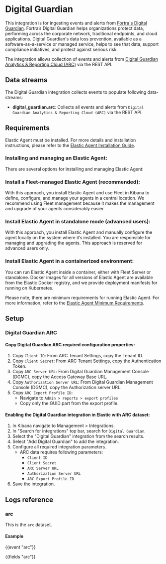 # Digital Guardian

This integration is for ingesting events and alerts from [Fortra's Digital Guardian](https://www.digitalguardian.com/). Fortra’s Digital Guardian helps organizations protect data, performing across the corporate network, traditional endpoints, and cloud applications. Digital Guardian's data loss prevention, available as a software-as-a-service or managed service, helps to see that data, support compliance initiatives, and protect against serious risk. 

The integration allows collection of events and alerts from [Digital Guardian Analytics & Reporting Cloud (ARC)](https://www.digitalguardian.com/blog/new-dawn-dlp-digital-guardian-releases-its-analytics-reporting-cloud-arc) via the REST API.

## Data streams

The Digital Guardian integration collects events to populate following data-streams:

- **digital_guardian.arc**: Collects all events and alerts from `Digital Guardian Analytics & Reporting Cloud (ARC)` via the REST API.

## Requirements

Elastic Agent must be installed. For more details and installation instructions, please refer to the [Elastic Agent Installation Guide](https://www.elastic.co/guide/en/fleet/current/elastic-agent-installation.html).

### Installing and managing an Elastic Agent:

There are several options for installing and managing Elastic Agent:

### Install a Fleet-managed Elastic Agent (recommended):

With this approach, you install Elastic Agent and use Fleet in Kibana to define, configure, and manage your agents in a central location. We recommend using Fleet management because it makes the management and upgrade of your agents considerably easier.

### Install Elastic Agent in standalone mode (advanced users):

With this approach, you install Elastic Agent and manually configure the agent locally on the system where it’s installed. You are responsible for managing and upgrading the agents. This approach is reserved for advanced users only.

### Install Elastic Agent in a containerized environment:

You can run Elastic Agent inside a container, either with Fleet Server or standalone. Docker images for all versions of Elastic Agent are available from the Elastic Docker registry, and we provide deployment manifests for running on Kubernetes.

Please note, there are minimum requirements for running Elastic Agent. For more information, refer to the  [Elastic Agent Minimum Requirements](https://www.elastic.co/guide/en/fleet/current/elastic-agent-installation.html#elastic-agent-installation-minimum-requirements).

## Setup

### Digital Guardian ARC

#### Copy Digital Guardian ARC required configuration properties:

1. Copy `Client ID`: From ARC Tenant Settings, copy the Tenant ID.
2. Copy `Client Secret`: From ARC Tenant Settings, copy the Authentication Token.
3. Copy `ARC Server URL`: From Digital Guardian Management Console (DGMC), copy the Access Gateway Base URL.
4. Copy `Authorization Server URL`: From Digital Guardian Management Console (DGMC), copy the Authorization server URL.
5. Copy `ARC Export Profile ID`: 
    - Navigate to `Admin > reports > export profiles`
    - Copy only the GUID part from the export profile.

#### Enabling the Digital Guardian integration in Elastic with ARC dataset:

1. In Kibana navigate to Management > Integrations.
2. In "Search for integrations" top bar, search for `Digital Guardian`.
3. Select the "Digital Guardian" integration from the search results.
4. Select "Add Digital Guardian" to add the integration.
5. Configure all required integration parameters. 
    - ARC data requires following parameters:
        - `Client ID`
        - `Client Secret`
        - `ARC Server URL`
        - `Authorization Server URL`
        - `ARC Export Profile ID`
6. Save the integration.

## Logs reference

### arc

This is the `arc` dataset.

#### Example

{{event "arc"}}

{{fields "arc"}}
